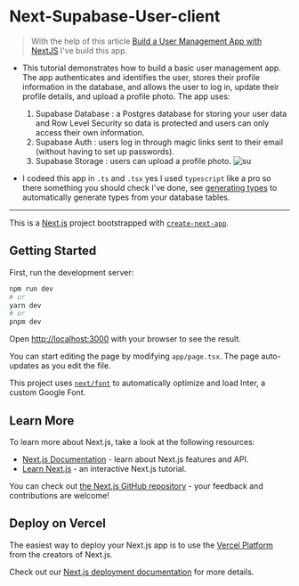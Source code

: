 # Next-Supabase-User-client
> With the help of this article [Build a User Management App with NextJS](https://supabase.com/docs/guides/getting-started/tutorials/with-nextjs) I've build this app.
-  This tutorial demonstrates how to build a basic user management app. The app authenticates and identifies the user, stores their profile information in the database, and allows the user to log in, update their profile details, and upload a profile photo. The app uses:
  
   1. Supabase Database : a Postgres database for storing your user data and Row Level Security so data is protected and users can only access their own information.
   1. Supabase Auth : users log in through magic links sent to their email (without having to set up passwords).
   1. Supabase Storage : users can upload a profile photo.
   ![su](https://supabase.com/docs/_next/image?url=%2Fdocs%2Fimg%2Fuser-management-demo.png&w=1920&q=75)

- I codeed this app in `.ts` and `.tsx` yes I used `typescript` like a pro so there something you should check I've done, see [generating types](https://supabase.com/docs/guides/api/rest/generating-types) to automatically generate types from your database tables.

---
This is a [Next.js](https://nextjs.org/) project bootstrapped with [`create-next-app`](https://github.com/vercel/next.js/tree/canary/packages/create-next-app).

## Getting Started

First, run the development server:

```bash
npm run dev
# or
yarn dev
# or
pnpm dev
```

Open [http://localhost:3000](http://localhost:3000) with your browser to see the result.

You can start editing the page by modifying `app/page.tsx`. The page auto-updates as you edit the file.

This project uses [`next/font`](https://nextjs.org/docs/basic-features/font-optimization) to automatically optimize and load Inter, a custom Google Font.

## Learn More

To learn more about Next.js, take a look at the following resources:

- [Next.js Documentation](https://nextjs.org/docs) - learn about Next.js features and API.
- [Learn Next.js](https://nextjs.org/learn) - an interactive Next.js tutorial.

You can check out [the Next.js GitHub repository](https://github.com/vercel/next.js/) - your feedback and contributions are welcome!

## Deploy on Vercel

The easiest way to deploy your Next.js app is to use the [Vercel Platform](https://vercel.com/new?utm_medium=default-template&filter=next.js&utm_source=create-next-app&utm_campaign=create-next-app-readme) from the creators of Next.js.

Check out our [Next.js deployment documentation](https://nextjs.org/docs/deployment) for more details.
